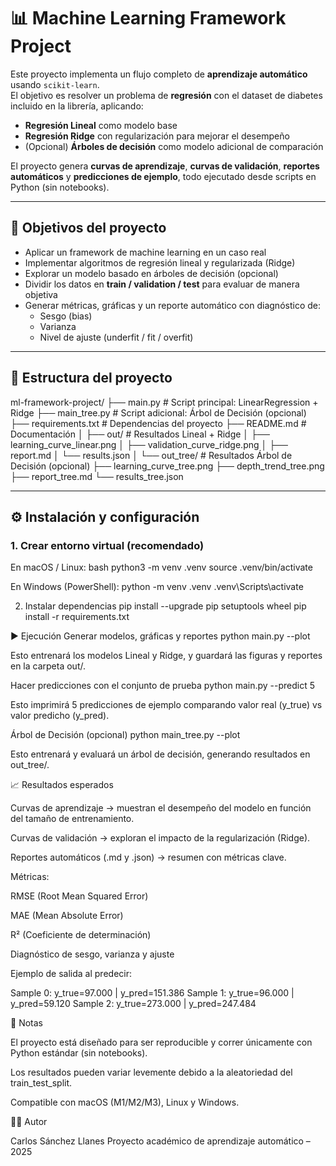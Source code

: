 # 📊 Machine Learning Framework Project

Este proyecto implementa un flujo completo de **aprendizaje automático** usando `scikit-learn`.  
El objetivo es resolver un problema de **regresión** con el dataset de diabetes incluido en la librería, aplicando:

- **Regresión Lineal** como modelo base  
- **Regresión Ridge** con regularización para mejorar el desempeño  
- (Opcional) **Árboles de decisión** como modelo adicional de comparación  

El proyecto genera **curvas de aprendizaje**, **curvas de validación**, **reportes automáticos** y **predicciones de ejemplo**, todo ejecutado desde scripts en Python (sin notebooks).

---

## 🎯 Objetivos del proyecto
- Aplicar un framework de machine learning en un caso real  
- Implementar algoritmos de regresión lineal y regularizada (Ridge)  
- Explorar un modelo basado en árboles de decisión (opcional)  
- Dividir los datos en **train / validation / test** para evaluar de manera objetiva  
- Generar métricas, gráficas y un reporte automático con diagnóstico de:
  - Sesgo (bias)  
  - Varianza  
  - Nivel de ajuste (underfit / fit / overfit)  

---

## 📂 Estructura del proyecto

ml-framework-project/
├── main.py # Script principal: LinearRegression + Ridge
├── main_tree.py # Script adicional: Árbol de Decisión (opcional)
├── requirements.txt # Dependencias del proyecto
├── README.md # Documentación
│
├── out/ # Resultados Lineal + Ridge
│ ├── learning_curve_linear.png
│ ├── validation_curve_ridge.png
│ ├── report.md
│ └── results.json
│
└── out_tree/ # Resultados Árbol de Decisión (opcional)
├── learning_curve_tree.png
├── depth_trend_tree.png
├── report_tree.md
└── results_tree.json


---

## ⚙️ Instalación y configuración

### 1. Crear entorno virtual (recomendado)

En macOS / Linux:
bash
  python3 -m venv .venv
  source .venv/bin/activate

En Windows (PowerShell):
  python -m venv .venv
  .venv\Scripts\activate

2. Instalar dependencias
  pip install --upgrade pip setuptools wheel
  pip install -r requirements.txt

▶️ Ejecución
Generar modelos, gráficas y reportes
  python main.py --plot


Esto entrenará los modelos Lineal y Ridge, y guardará las figuras y reportes en la carpeta out/.

Hacer predicciones con el conjunto de prueba
  python main.py --predict 5


Esto imprimirá 5 predicciones de ejemplo comparando valor real (y_true) vs valor predicho (y_pred).

Árbol de Decisión (opcional)
  python main_tree.py --plot


Esto entrenará y evaluará un árbol de decisión, generando resultados en out_tree/.

📈 Resultados esperados

Curvas de aprendizaje → muestran el desempeño del modelo en función del tamaño de entrenamiento.

Curvas de validación → exploran el impacto de la regularización (Ridge).

Reportes automáticos (.md y .json) → resumen con métricas clave.

Métricas:

RMSE (Root Mean Squared Error)

MAE (Mean Absolute Error)

R² (Coeficiente de determinación)

Diagnóstico de sesgo, varianza y ajuste

Ejemplo de salida al predecir:

Sample 0: y_true=97.000 | y_pred=151.386
Sample 1: y_true=96.000 | y_pred=59.120
Sample 2: y_true=273.000 | y_pred=247.484

📌 Notas

El proyecto está diseñado para ser reproducible y correr únicamente con Python estándar (sin notebooks).

Los resultados pueden variar levemente debido a la aleatoriedad del train_test_split.

Compatible con macOS (M1/M2/M3), Linux y Windows.

👨‍💻 Autor

Carlos Sánchez Llanes
Proyecto académico de aprendizaje automático – 2025

